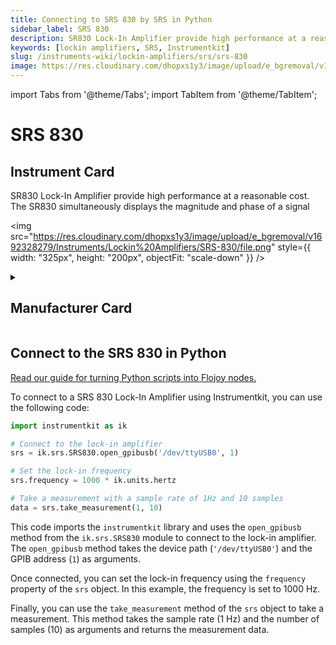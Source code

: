 ```yaml
---
title: Connecting to SRS 830 by SRS in Python
sidebar_label: SRS 830
description: SR830 Lock-In Amplifier provide high performance at a reasonable cost. The SR830 simultaneously displays the magnitude and phase of a signal
keywords: [lockin amplifiers, SRS, Instrumentkit]
slug: /instruments-wiki/lockin-amplifiers/srs/srs-830
image: https://res.cloudinary.com/dhopxs1y3/image/upload/e_bgremoval/v1692328279/Instruments/Lockin%20Amplifiers/SRS-830/file.png
---
```


import Tabs from '@theme/Tabs';
import TabItem from '@theme/TabItem';

# SRS 830

## Instrument Card

<div className="flex">

<div>

SR830 Lock-In Amplifier provide high performance at a reasonable cost. The SR830 simultaneously displays the magnitude and phase of a signal

</div>

<img src="https://res.cloudinary.com/dhopxs1y3/image/upload/e_bgremoval/v1692328279/Instruments/Lockin%20Amplifiers/SRS-830/file.png" style={{ width: "325px", height: "200px", objectFit: "scale-down" }} />

</div>

<details>
<summary><h2>Manufacturer Card</h2></summary>

<img src="https://res.cloudinary.com/dhopxs1y3/image/upload/e_bgremoval/v1692126012/Instruments/Vendor%20Logos/Stanford_Research.png" style={{ width: "100%", height: "170px",objectFit: "scale-down" }} />

Stanford Research Systems is a maker of general test and measurement instruments. The company was founded in 1980, is privately held, and is not affiliated with Stanford University. Stanford Research Systems manufactures all of their products at their Sunnyvale, California facility. <a href="https://www.thinksrs.com/index.html">Website</a>.

<ul>
  <li>Headquarters: Sunnyvale, California</li>
  <li>Yearly Revenue (millions, USD): 24.9</li>
</ul>
</details>

## Connect to the SRS 830 in Python

[Read our guide for turning Python scripts into Flojoy nodes.](https://docs.flojoy.ai/custom-nodes/creating-custom-node/)
<Tabs>
<TabItem value="Instrumentkit" label="Instrumentkit">

To connect to a SRS 830 Lock-In Amplifier using Instrumentkit, you can use the following code:

```python
import instrumentkit as ik

# Connect to the lock-in amplifier
srs = ik.srs.SRS830.open_gpibusb('/dev/ttyUSB0', 1)

# Set the lock-in frequency
srs.frequency = 1000 * ik.units.hertz

# Take a measurement with a sample rate of 1Hz and 10 samples
data = srs.take_measurement(1, 10)
```

This code imports the `instrumentkit` library and uses the `open_gpibusb` method from the `ik.srs.SRS830` module to connect to the lock-in amplifier. The `open_gpibusb` method takes the device path (`'/dev/ttyUSB0'`) and the GPIB address (`1`) as arguments.

Once connected, you can set the lock-in frequency using the `frequency` property of the `srs` object. In this example, the frequency is set to 1000 Hz.

Finally, you can use the `take_measurement` method of the `srs` object to take a measurement. This method takes the sample rate (1 Hz) and the number of samples (10) as arguments and returns the measurement data.

</TabItem>
</Tabs>
